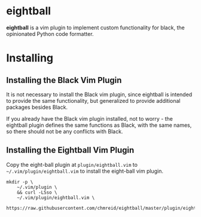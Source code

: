 # eightball

**eightball** is a vim plugin to implement custom functionality for black, the
opinionated Python code formatter.

# Installing

## Installing the Black Vim Plugin

It is not necessary to install the Black vim plugin, since eightball is intended
to provide the same functionality, but generalized to provide additional packages
besides Black.

If you already have the Black vim plugin installed, not to worry - the eightball
plugin defines the same functions as Black, with the same names, so there should not
be any conflicts with Black.

## Installing the Eightball Vim Plugin

Copy the eight-ball plugin at `plugin/eightball.vim` to
`~/.vim/plugin/eightball.vim` to install the eight-ball
vim plugin.

```
mkdir -p \
    ~/.vim/plugin \
    && curl -LSso \
    ~/.vim/plugin/eightball.vim \
    https://raw.githubusercontent.com/chmreid/eightball/master/plugin/eightball.vim
```

